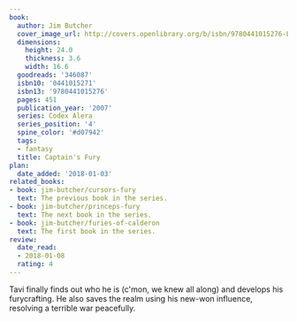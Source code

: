 ```yaml
---
book:
  author: Jim Butcher
  cover_image_url: http://covers.openlibrary.org/b/isbn/9780441015276-L.jpg
  dimensions:
    height: 24.0
    thickness: 3.6
    width: 16.6
  goodreads: '346087'
  isbn10: '0441015271'
  isbn13: '9780441015276'
  pages: 451
  publication_year: '2007'
  series: Codex Alera
  series_position: '4'
  spine_color: '#d07942'
  tags:
  - fantasy
  title: Captain's Fury
plan:
  date_added: '2018-01-03'
related_books:
- book: jim-butcher/cursors-fury
  text: The previous book in the series.
- book: jim-butcher/princeps-fury
  text: The next book in the series.
- book: jim-butcher/furies-of-calderon
  text: The first book in the series.
review:
  date_read:
  - 2018-01-08
  rating: 4
---
```


Tavi finally finds out who he is (c'mon, we knew all along) and develops his furycrafting. He also saves the realm using
his new-won influence, resolving a terrible war peacefully.
